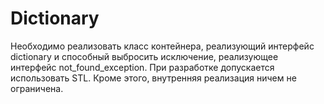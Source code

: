 # Dictionary

Необходимо реализовать класс контейнера, реализующий интерфейс dictionary и способный выбросить исключение, реализующее интерфейс not_found_exception.
При разработке допускается использовать STL. Кроме этого, внутренняя реализация ничем не ограничена.